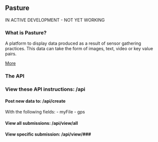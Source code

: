 ## Pasture 
IN ACTIVE DEVELOPMENT - NOT YET WORKING 

### What is Pasture? 
A platform to display data produced as a result of sensor gathering practices. 
This data can take the form of images, text, video or key value pairs.

[More](http://citizensense.net)

### The API

### View these API instructions: /api

#### Post new data to: /api/create
With the following fields:
    - myFile
    - gps

#### View all submissions: /api/view/all
#### View specific submission: /api/view/###

